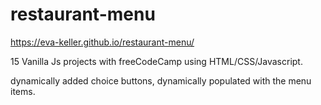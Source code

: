 # restaurant-menu

https://eva-keller.github.io/restaurant-menu/

15 Vanilla Js projects with freeCodeCamp using 
HTML/CSS/Javascript. 

dynamically added choice buttons,
dynamically populated with the menu items.
